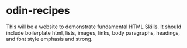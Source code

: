 # odin-recipes
This will be a website to demonstrate fundamental HTML Skills. It should include boilerplate html, lists, images, links, body paragraphs, headings, and font style emphasis and strong.
